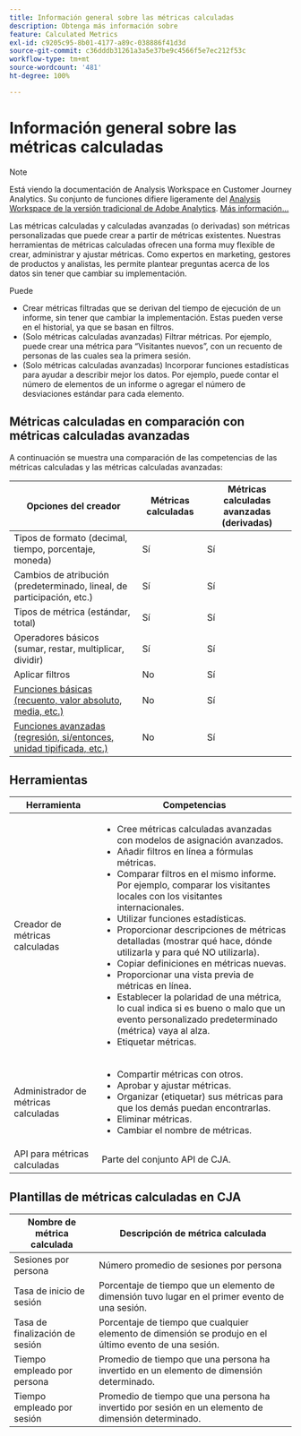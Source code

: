 ```yaml
---
title: Información general sobre las métricas calculadas
description: Obtenga más información sobre
feature: Calculated Metrics
exl-id: c9205c95-8b01-4177-a89c-038886f41d3d
source-git-commit: c36dddb31261a3a5e37be9c4566f5e7ec212f53c
workflow-type: tm+mt
source-wordcount: '481'
ht-degree: 100%

---
```


# Información general sobre las métricas calculadas

>[!NOTE]
>
>Está viendo la documentación de Analysis Workspace en Customer Journey Analytics. Su conjunto de funciones difiere ligeramente del [Analysis Workspace de la versión tradicional de Adobe Analytics](https://experienceleague.adobe.com/docs/analytics/analyze/analysis-workspace/home.html?lang=es). [Más información...](/help/getting-started/cja-aa.md)

Las métricas calculadas y calculadas avanzadas (o derivadas) son métricas personalizadas que puede crear a partir de métricas existentes. Nuestras herramientas de métricas calculadas ofrecen una forma muy flexible de crear, administrar y ajustar métricas. Como expertos en marketing, gestores de productos y analistas, les permite plantear preguntas acerca de los datos sin tener que cambiar su implementación.  

Puede

* Crear métricas filtradas que se derivan del tiempo de ejecución de un informe, sin tener que cambiar la implementación. Estas pueden verse en el historial, ya que se basan en filtros.
* (Solo métricas calculadas avanzadas) Filtrar métricas. Por ejemplo, puede crear una métrica para “Visitantes nuevos”, con un recuento de personas de las cuales sea la primera sesión.
* (Solo métricas calculadas avanzadas) Incorporar funciones estadísticas para ayudar a describir mejor los datos. Por ejemplo, puede contar el número de elementos de un informe o agregar el número de desviaciones estándar para cada elemento.

## Métricas calculadas en comparación con métricas calculadas avanzadas

A continuación se muestra una comparación de las competencias de las métricas calculadas y las métricas calculadas avanzadas:

| Opciones del creador | Métricas calculadas | Métricas calculadas avanzadas (derivadas) |
|---|---|---|
| Tipos de formato (decimal, tiempo, porcentaje, moneda) | Sí | Sí |
| Cambios de atribución (predeterminado, lineal, de participación, etc.) | Sí | Sí |
| Tipos de métrica (estándar, total) | Sí | Sí |
| Operadores básicos (sumar, restar, multiplicar, dividir) | Sí | Sí |
| Aplicar filtros | No | Sí |
| [Funciones básicas (recuento, valor absoluto, media, etc.)](/help/components/calc-metrics/cm-functions.md) | No | Sí |
| [Funciones avanzadas (regresión, si/entonces, unidad tipificada, etc.)](/help/components/calc-metrics/cm-adv-functions.md) | No | Sí |

## Herramientas

| Herramienta | Competencias |
|--- |--- |
| Creador de métricas calculadas | <ul><li>Cree métricas calculadas avanzadas con modelos de asignación avanzados.</li><li>Añadir filtros en línea a fórmulas métricas.</li><li>Comparar filtros en el mismo informe. Por ejemplo, comparar los visitantes locales con los visitantes internacionales.</li><li>Utilizar funciones estadísticas.</li><li> Proporcionar descripciones de métricas detalladas (mostrar qué hace, dónde utilizarla y para qué NO utilizarla).</li><li>Copiar definiciones en métricas nuevas.</li><li>Proporcionar una vista previa de métricas en línea.</li><li>Establecer la polaridad de una métrica, lo cual indica si es bueno o malo que un evento personalizado predeterminado (métrica) vaya al alza.</li><li>Etiquetar métricas.</li></ul> |
| Administrador de métricas calculadas | <ul><li>Compartir métricas con otros.</li><li>Aprobar y ajustar métricas.</li><li>Organizar (etiquetar) sus métricas para que los demás puedan encontrarlas.</li><li>Eliminar métricas.</li><li>Cambiar el nombre de métricas.</li></ul> |
| API para métricas calculadas | Parte del conjunto API de CJA. |

## Plantillas de métricas calculadas en CJA

| Nombre de métrica calculada | Descripción de métrica calculada |
| --- | --- |
| Sesiones por persona | Número promedio de sesiones por persona |
| Tasa de inicio de sesión | Porcentaje de tiempo que un elemento de dimensión tuvo lugar en el primer evento de una sesión. |
| Tasa de finalización de sesión | Porcentaje de tiempo que cualquier elemento de dimensión se produjo en el último evento de una sesión. |
| Tiempo empleado por persona | Promedio de tiempo que una persona ha invertido en un elemento de dimensión determinado. |
| Tiempo empleado por sesión | Promedio de tiempo que una persona ha invertido por sesión en un elemento de dimensión determinado. |
